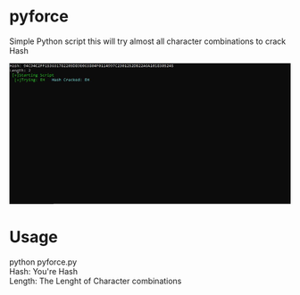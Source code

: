 # pyforce
Simple Python script   this will try almost all character combinations to crack Hash 


<img src="https://github.com/EH30/pyforce/blob/master/pyforce_example.JPG" >


# Usage



python pyforce.py   
Hash: You're Hash   
Length: The Lenght of Character combinations   
